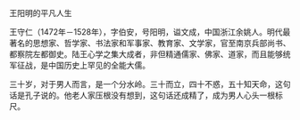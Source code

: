 王阳明的平凡人生

王守仁（1472年－1528年），字伯安，号阳明，谥文成，中国浙江余姚人。明代最著名的思想家、哲学家、书法家和军事家、教育家、文学家，官至南京兵部尚书、都察院左都御史。陆王心学之集大成者，非但精通儒家、佛家、道家，而且能够统军征战，是中国历史上罕见的全能大儒。

三十岁，对于男人而言，是一个分水岭。三十而立，四十不惑，五十知天命，这句话是孔子说的。他老人家压根没有想到，这句话还成精了，成为男人心头一根标尺。
